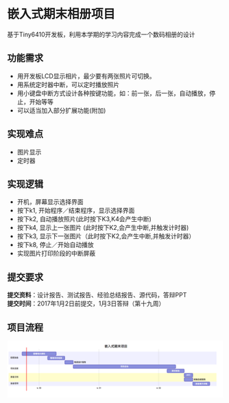# 嵌入式期末相册项目

基于Tiny6410开发板，利用本学期的学习内容完成一个数码相册的设计

## 功能需求

* 用开发板LCD显示相片，最少要有两张照片可切换。
* 用系统定时器中断，可以定时播放照片
* 用小键盘中断方式设计各种按键功能，如：前一张，后一张，自动播放，停止，开始等等
* 可以适当加入部分扩展功能(附加)

## 实现难点

* 图片显示
* 定时器

## 实现逻辑

* 开机，屏幕显示选择界面
* 按下k1, 开始程序／结束程序，显示选择界面
* 按下k2, 自动播放照片(此时按下K3,K4会产生中断)
* 按下k4, 显示上一张图片 (此时按下K2,会产生中断,并触发计时器)
* 按下k3, 显示下一张图片（此时按下K2,会产生中断,并触发计时器）
* 按下k8, 停止／开始自动播放
* 实现图片打印阶段的中断屏蔽

## 提交要求

**提交资料**：设计报告、测试报告、经验总结报告、源代码，答辩PPT  
**提交时间**：2017年1月2日前提交，1月3日答辩（第十九周）

## 项目流程
![流程图](https://github.com/shuq3/image/blob/master/project/timeline.png)
<!-- ```{mermaid}

gantt
        dateFormat  YYYY-MM-DD
        title 嵌入式期末项目

        section  前期准备
        查看相关源码                :         des1, 2016-12-10, 4d
        整理项目框架                :         des2, 2016-12-13, 2d
        完成设计报告                :         des3, 2016-12-15, 1d

        section 项目进度
        项目启动                   :         sec2, 2016-12-16, 12d
        测试报告                   :         sec2, 2016-12-27, 2d

        section 准备文档
        PPT                       :     doc1, after sec2, 1d
        经验总结报告                :     doc1, after sec2, 1d

        section 准备答辩
        准备展示讲稿                :     after doc1, 2d
``` -->
